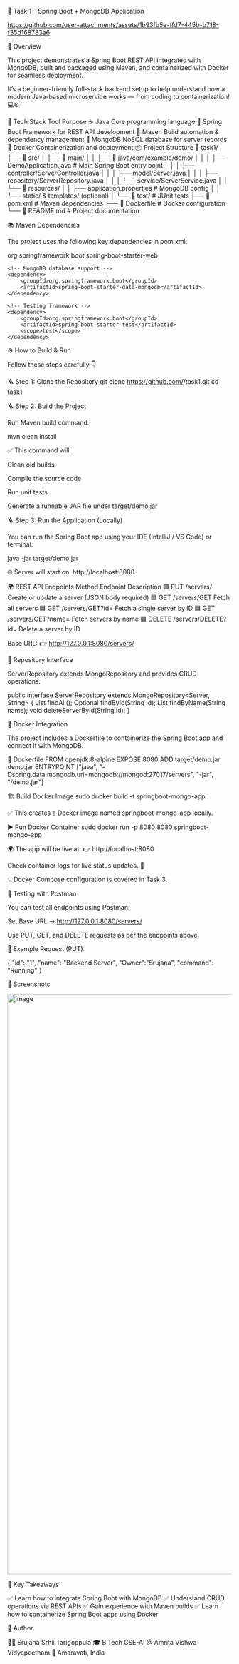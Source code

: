 
🚀 Task 1 – Spring Boot + MongoDB Application


https://github.com/user-attachments/assets/1b93fb5e-ffd7-445b-b718-f35d168783a6


🎯 Overview

This project demonstrates a Spring Boot REST API integrated with MongoDB, built and packaged using Maven, and containerized with Docker for seamless deployment.

It’s a beginner-friendly full-stack backend setup to help understand how a modern Java-based microservice works — from coding to containerization! 💻⚙️

🧰 Tech Stack
Tool	Purpose
☕ Java	Core programming language
🌱 Spring Boot	Framework for REST API development
🧩 Maven	Build automation & dependency management
🍃 MongoDB	NoSQL database for server records
🐳 Docker	Containerization and deployment
📦 Project Structure
📁 task1/
├── 📂 src/
│   ├── 📂 main/
│   │   ├── 📂 java/com/example/demo/
│   │   │   ├── DemoApplication.java        # Main Spring Boot entry point
│   │   │   ├── controller/ServerController.java
│   │   │   ├── model/Server.java
│   │   │   ├── repository/ServerRepository.java
│   │   │   └── service/ServerService.java
│   │   └── 📂 resources/
│   │       ├── application.properties      # MongoDB config
│   │       └── static/ & templates/ (optional)
│   └── 📂 test/                            # JUnit tests
├── 📄 pom.xml                              # Maven dependencies
├── 📄 Dockerfile                           # Docker configuration
└── 📄 README.md                            # Project documentation

📚 Maven Dependencies

The project uses the following key dependencies in pom.xml:

<dependencies>
    <!-- Web layer for REST APIs -->
    <dependency>
        <groupId>org.springframework.boot</groupId>
        <artifactId>spring-boot-starter-web</artifactId>
    </dependency>

    <!-- MongoDB database support -->
    <dependency>
        <groupId>org.springframework.boot</groupId>
        <artifactId>spring-boot-starter-data-mongodb</artifactId>
    </dependency>

    <!-- Testing framework -->
    <dependency>
        <groupId>org.springframework.boot</groupId>
        <artifactId>spring-boot-starter-test</artifactId>
        <scope>test</scope>
    </dependency>
</dependencies>

⚙️ How to Build & Run

Follow these steps carefully 👇

🪜 Step 1: Clone the Repository
git clone https://github.com/<your-username>/task1.git
cd task1

🪜 Step 2: Build the Project

Run Maven build command:

mvn clean install


✅ This command will:

Clean old builds

Compile the source code

Run unit tests

Generate a runnable JAR file under target/demo.jar

🪜 Step 3: Run the Application (Locally)

You can run the Spring Boot app using your IDE (IntelliJ / VS Code) or terminal:

java -jar target/demo.jar


🌐 Server will start on:
http://localhost:8080

🌍 REST API Endpoints
Method	Endpoint	Description
🟩 PUT	/servers/	Create or update a server (JSON body required)
🟦 GET	/servers/GET	Fetch all servers
🟦 GET	/servers/GET?id=<ID>	Fetch a single server by ID
🟦 GET	/servers/GET?name=<Name>	Fetch servers by name
🟥 DELETE	/servers/DELETE?id=<ID>	Delete a server by ID

Base URL:
👉 http://127.0.0.1:8080/servers/

🧩 Repository Interface

ServerRepository extends MongoRepository and provides CRUD operations:

public interface ServerRepository extends MongoRepository<Server, String> {
    List<Server> findAll();
    Optional<Server> findById(String id);
    List<Server> findByName(String name);
    void deleteServerById(String id);
}

🐳 Docker Integration

The project includes a Dockerfile to containerize the Spring Boot app and connect it with MongoDB.

🧾 Dockerfile
FROM openjdk:8-alpine
EXPOSE 8080
ADD target/demo.jar demo.jar
ENTRYPOINT ["java", "-Dspring.data.mongodb.uri=mongodb://mongod:27017/servers", "-jar", "/demo.jar"]

🏗️ Build Docker Image
sudo docker build -t springboot-mongo-app .


✅ This creates a Docker image named springboot-mongo-app locally.

▶️ Run Docker Container
sudo docker run -p 8080:8080 springboot-mongo-app


🌍 The app will be live at:
👉 http://localhost:8080

Check container logs for live status updates. 🧾

💡 Docker Compose configuration is covered in Task 3.

🧪 Testing with Postman

You can test all endpoints using Postman:

Set Base URL → http://127.0.0.1:8080/servers/

Use PUT, GET, and DELETE requests as per the endpoints above.

🧩 Example Request (PUT):

{
  "id": "1",
  "name": "Backend Server",
  "Owner":"Srujana",
  "command": "Running"
}

📸 Screenshots

<img width="2226" height="1301" alt="image" src="https://github.com/user-attachments/assets/a7a4370a-be65-4773-827f-1213e96816bf" />


🧠 Key Takeaways

✅ Learn how to integrate Spring Boot with MongoDB
✅ Understand CRUD operations via REST APIs
✅ Gain experience with Maven builds
✅ Learn how to containerize Spring Boot apps using Docker

💬 Author

👨‍💻 Srujana Srhii Tarigoppula
🎓 B.Tech CSE-AI @ Amrita Vishwa Vidyapeetham
📍 Amaravati, India
